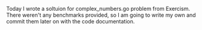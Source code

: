 Today I wrote a soltuion for complex_numbers.go problem from Exercism. There
weren't any benchmarks provided, so I am going to write my own and commit them
later on with the code documentation.